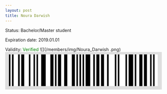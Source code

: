 ```yaml
---
layout: post
title: Noura Darwish 
---
```


Status: Bachelor/Master student

Expiration date: 2019.01.01

Validity: <font color="green"> Verified</font> 
![](/members/img/Noura_Darwish .png)
![](/members/img/bar.png)
